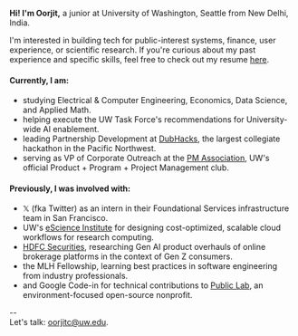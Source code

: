 **Hi! I'm Oorjit,** a junior at University of Washington, Seattle from New Delhi, India.

I'm interested in building tech for public-interest systems, finance, user experience, or scientific research. If you're curious about my past experience and specific skills, feel free to check out my resume [here](./assets/resume.pdf).

#### Currently, I am:
- studying Electrical & Computer Engineering, Economics, Data Science, and Applied Math.
- helping execute the UW Task Force's recommendations for University-wide AI enablement.
- leading Partnership Development at [DubHacks](https://dubhacks.co), the largest collegiate hackathon in the Pacific Northwest.
- serving as VP of Corporate Outreach at the [PM Association](https://www.instagram.com/uwpma), UW's official Product + Program + Project Management club.

#### Previously, I was involved with:
- 𝕏 (fka Twitter) as an intern in their Foundational Services infrastructure team in San Francisco.
- UW's [eScience Institute](https://escience.washington.edu) for designing cost-optimized, scalable cloud workflows for research computing.
- [HDFC Securities](https://www.hdfcsec.com), researching Gen AI product overhauls of online brokerage platforms in the context of Gen Z consumers.
- the MLH Fellowship, learning best practices in software engineering from industry professionals.
- and Google Code-in for technical contributions to [Public Lab](https://publiclab.org), an environment-focused open-source nonprofit.

--<br/>
Let's talk: oorjitc@uw.edu.
